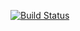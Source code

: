 [![Build Status](https://travis-ci.org/7304-BARD/7304-BARD.svg?branch=master)](https://travis-ci.org/7304-BARD/7304-BARD)
